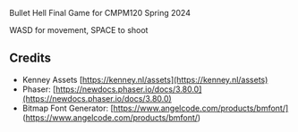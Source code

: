 Bullet Hell Final Game for CMPM120 Spring 2024

WASD for movement, SPACE to shoot

## Credits
- Kenney Assets [https://kenney.nl/assets](https://kenney.nl/assets)
- Phaser: [https://newdocs.phaser.io/docs/3.80.0](https://newdocs.phaser.io/docs/3.80.0)
- Bitmap Font Generator: [https://www.angelcode.com/products/bmfont/] (https://www.angelcode.com/products/bmfont/)